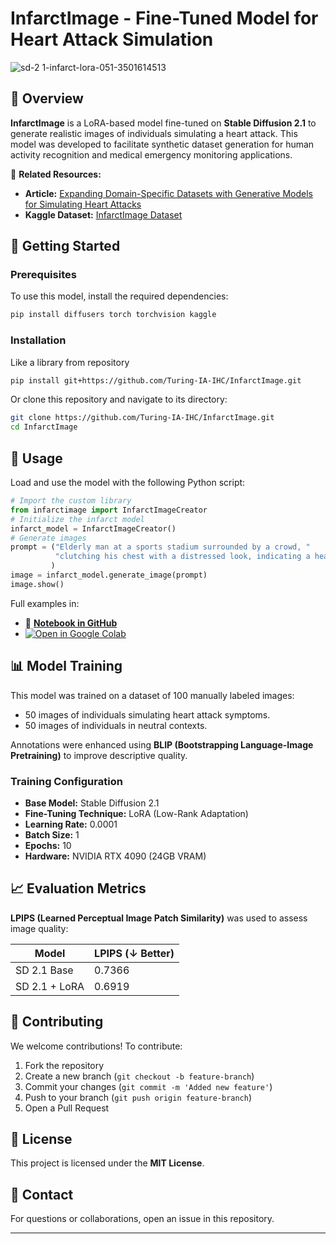 # InfarctImage - Fine-Tuned Model for Heart Attack Simulation

![sd-2 1-infarct-lora-051-3501614513](https://github.com/user-attachments/assets/b22642fb-4952-497d-aad7-4abf8d2bcdb7)

## 📌 Overview
**InfarctImage** is a LoRA-based model fine-tuned on **Stable Diffusion 2.1** to generate realistic images of individuals simulating a heart attack. This model was developed to facilitate synthetic dataset generation for human activity recognition and medical emergency monitoring applications.

🔗 **Related Resources:**
- **Article:** [Expanding Domain-Specific Datasets with Generative Models for Simulating Heart Attacks](#)
- **Kaggle Dataset:** [InfarctImage Dataset](https://www.kaggle.com/datasets/gavit0/InfarctImage)

## 🚀 Getting Started

### Prerequisites
To use this model, install the required dependencies:
```bash
pip install diffusers torch torchvision kaggle
```

### Installation
Like a library from repository
```bash
pip install git+https://github.com/Turing-IA-IHC/InfarctImage.git
```
Or clone this repository and navigate to its directory:
```bash
git clone https://github.com/Turing-IA-IHC/InfarctImage.git
cd InfarctImage
```

## 🎯 Usage
Load and use the model with the following Python script:
```python
# Import the custom library
from infarctimage import InfarctImageCreator
# Initialize the infarct model
infarct_model = InfarctImageCreator()
# Generate images
prompt = ("Elderly man at a sports stadium surrounded by a crowd, "
          "clutching his chest with a distressed look, indicating a heart attack."
         )
image = infarct_model.generate_image(prompt)
image.show()
```

Full examples in: 
- 🔗 **[Notebook in GitHub](notebooks/infarctImageDemo.ipynb)**
- [![Open in Google Colab](https://colab.research.google.com/assets/colab-badge.svg)](https://colab.research.google.com/github/Turing-IA-IHC/InfarctImage/blob/main/notebooks/infarctImageDemo.ipynb)

## 📊 Model Training
This model was trained on a dataset of 100 manually labeled images:
- 50 images of individuals simulating heart attack symptoms.
- 50 images of individuals in neutral contexts.

Annotations were enhanced using **BLIP (Bootstrapping Language-Image Pretraining)** to improve descriptive quality.

### Training Configuration
- **Base Model:** Stable Diffusion 2.1
- **Fine-Tuning Technique:** LoRA (Low-Rank Adaptation)
- **Learning Rate:** 0.0001
- **Batch Size:** 1
- **Epochs:** 10
- **Hardware:** NVIDIA RTX 4090 (24GB VRAM)

## 📈 Evaluation Metrics
**LPIPS (Learned Perceptual Image Patch Similarity)** was used to assess image quality:

| Model | LPIPS (↓ Better) |
|--------|---------------|
| SD 2.1 Base | 0.7366 |
| SD 2.1 + LoRA | 0.6919 |

## 🤝 Contributing
We welcome contributions! To contribute:
1. Fork the repository
2. Create a new branch (`git checkout -b feature-branch`)
3. Commit your changes (`git commit -m 'Added new feature'`)
4. Push to your branch (`git push origin feature-branch`)
5. Open a Pull Request

## 📜 License
This project is licensed under the **MIT License**.

## 📧 Contact
For questions or collaborations, open an issue in this repository.

---
